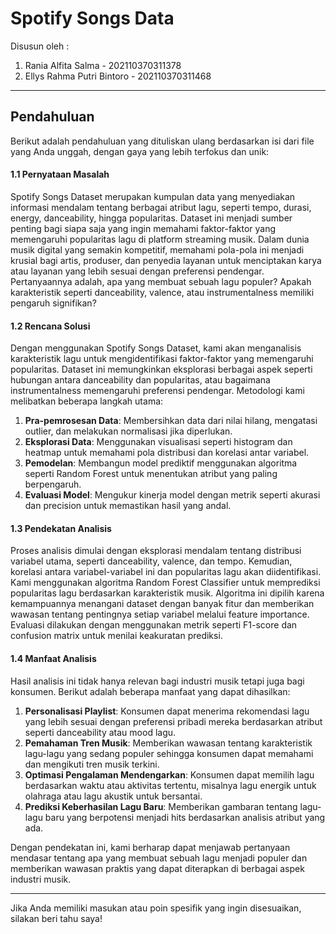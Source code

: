 # Spotify Songs Data
Disusun oleh :
1. Rania Alfita Salma - 202110370311378
2. Ellys Rahma Putri Bintoro - 202110370311468

---

## Pendahuluan
Berikut adalah pendahuluan yang dituliskan ulang berdasarkan isi dari file yang Anda unggah, dengan gaya yang lebih terfokus dan unik:

#### 1.1 Pernyataan Masalah
Spotify Songs Dataset merupakan kumpulan data yang menyediakan informasi mendalam tentang berbagai atribut lagu, seperti tempo, durasi, energy, danceability, hingga popularitas. Dataset ini menjadi sumber penting bagi siapa saja yang ingin memahami faktor-faktor yang memengaruhi popularitas lagu di platform streaming musik. Dalam dunia musik digital yang semakin kompetitif, memahami pola-pola ini menjadi krusial bagi artis, produser, dan penyedia layanan untuk menciptakan karya atau layanan yang lebih sesuai dengan preferensi pendengar. Pertanyaannya adalah, apa yang membuat sebuah lagu populer? Apakah karakteristik seperti danceability, valence, atau instrumentalness memiliki pengaruh signifikan?

#### 1.2 Rencana Solusi
Dengan menggunakan Spotify Songs Dataset, kami akan menganalisis karakteristik lagu untuk mengidentifikasi faktor-faktor yang memengaruhi popularitas. Dataset ini memungkinkan eksplorasi berbagai aspek seperti hubungan antara danceability dan popularitas, atau bagaimana instrumentalness memengaruhi preferensi pendengar. Metodologi kami melibatkan beberapa langkah utama:
1. **Pra-pemrosesan Data**: Membersihkan data dari nilai hilang, mengatasi outlier, dan melakukan normalisasi jika diperlukan.
2. **Eksplorasi Data**: Menggunakan visualisasi seperti histogram dan heatmap untuk memahami pola distribusi dan korelasi antar variabel.
3. **Pemodelan**: Membangun model prediktif menggunakan algoritma seperti Random Forest untuk menentukan atribut yang paling berpengaruh.
4. **Evaluasi Model**: Mengukur kinerja model dengan metrik seperti akurasi dan precision untuk memastikan hasil yang andal.

#### 1.3 Pendekatan Analisis
Proses analisis dimulai dengan eksplorasi mendalam tentang distribusi variabel utama, seperti danceability, valence, dan tempo. Kemudian, korelasi antara variabel-variabel ini dan popularitas lagu akan diidentifikasi. Kami menggunakan algoritma Random Forest Classifier untuk memprediksi popularitas lagu berdasarkan karakteristik musik. Algoritma ini dipilih karena kemampuannya menangani dataset dengan banyak fitur dan memberikan wawasan tentang pentingnya setiap variabel melalui feature importance. Evaluasi dilakukan dengan menggunakan metrik seperti F1-score dan confusion matrix untuk menilai keakuratan prediksi.

#### 1.4 Manfaat Analisis
Hasil analisis ini tidak hanya relevan bagi industri musik tetapi juga bagi konsumen. Berikut adalah beberapa manfaat yang dapat dihasilkan:
1. **Personalisasi Playlist**: Konsumen dapat menerima rekomendasi lagu yang lebih sesuai dengan preferensi pribadi mereka berdasarkan atribut seperti danceability atau mood lagu.
2. **Pemahaman Tren Musik**: Memberikan wawasan tentang karakteristik lagu-lagu yang sedang populer sehingga konsumen dapat memahami dan mengikuti tren musik terkini.
3. **Optimasi Pengalaman Mendengarkan**: Konsumen dapat memilih lagu berdasarkan waktu atau aktivitas tertentu, misalnya lagu energik untuk olahraga atau lagu akustik untuk bersantai.
4. **Prediksi Keberhasilan Lagu Baru**: Memberikan gambaran tentang lagu-lagu baru yang berpotensi menjadi hits berdasarkan analisis atribut yang ada.

Dengan pendekatan ini, kami berharap dapat menjawab pertanyaan mendasar tentang apa yang membuat sebuah lagu menjadi populer dan memberikan wawasan praktis yang dapat diterapkan di berbagai aspek industri musik.

---

Jika Anda memiliki masukan atau poin spesifik yang ingin disesuaikan, silakan beri tahu saya!
